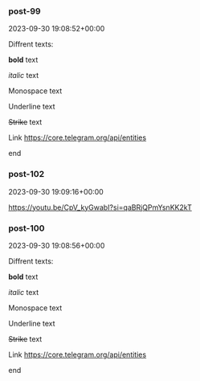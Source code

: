 
### post-99

2023-09-30 19:08:52+00:00

Diffrent texts: 

**bold** text

*italic* text

Monospace text

Underline text

~~Strike~~ text

Link <https://core.telegram.org/api/entities> 

end




### post-102

2023-09-30 19:09:16+00:00

<https://youtu.be/CpV_kyGwabI?si=qaBRjQPmYsnKK2kT>




### post-100

2023-09-30 19:08:56+00:00

Diffrent texts: 

**bold** text

*italic* text

Monospace text

Underline text

~~Strike~~ text

Link <https://core.telegram.org/api/entities> 

end




